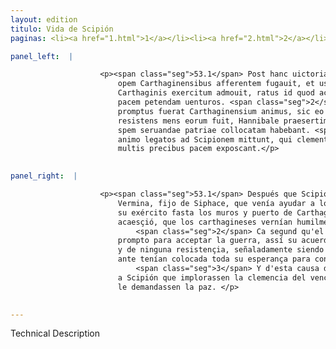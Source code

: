 ```yaml
---
layout: edition
titulo: Vida de Scipión
paginas: <li><a href="1.html">1</a></li><li><a href="2.html">2</a></li><li><a href="3.html">3</a></li><li><a href="4.html">4</a></li><li><a href="5.html">5</a></li><li><a href="6.html">6</a></li><li><a href="7.html">7</a></li><li><a href="8.html">8</a></li><li><a href="9.html">9</a></li><li><a href="10.html">10</a></li><li><a href="11.html">11</a></li><li><a href="12.html">12</a></li><li><a href="13.html">13</a></li><li><a href="14.html">14</a></li><li><a href="15.html">15</a></li><li><a href="16.html">16</a></li><li><a href="17.html">17</a></li><li><a href="18.html">18</a></li><li><a href="19.html">19</a></li><li><a href="20.html">20</a></li><li><a href="21.html">21</a></li><li><a href="22.html">22</a></li><li><a href="23.html">23</a></li><li><a href="24.html">24</a></li><li><a href="25.html">25</a></li><li><a href="26.html">26</a></li><li><a href="27.html">27</a></li><li><a href="28.html">28</a></li><li><a href="29.html">29</a></li><li><a href="30.html">30</a></li><li><a href="31.html">31</a></li><li><a href="32.html">32</a></li><li><a href="33.html">33</a></li><li><a href="34.html">34</a></li><li><a href="35.html">35</a></li><li><a href="36.html">36</a></li><li><a href="37.html">37</a></li><li><a href="38.html">38</a></li><li><a href="39.html">39</a></li><li><a href="40.html">40</a></li><li><a href="41.html">41</a></li><li><a href="42.html">42</a></li><li><a href="43.html">43</a></li><li><a href="44.html">44</a></li><li><a href="45.html">45</a></li><li><a href="46.html">46</a></li><li><a href="47.html">47</a></li><li><a href="48.html">48</a></li><li><a href="49.html">49</a></li><li><a href="50.html">50</a></li><li><a href="51.html">51</a></li><li><a href="52.html">52</a></li><li><a href="53.html">53</a></li><li><a href="54.html">54</a></li><li><a href="55.html">55</a></li><li><a href="56.html">56</a></li><li><a href="57.html">57</a></li><li><a href="58.html">58</a></li><li><a href="59.html">59</a></li><li><a href="60.html">60</a></li><li><a href="61.html">61</a></li><li><a href="62.html">62</a></li><li><a href="63.html">63</a></li><li><a href="64.html">64</a></li><li><a href="65.html">65</a></li><li><a href="66.html">66</a></li><li><a href="67.html">67</a></li><li><a href="68.html">68</a></li><li><a href="69.html">69</a></li><li><a href="70.html">70</a></li><li><a href="71.html">71</a></li><li><a href="72.html">72</a></li><li><a href="73.html">73</a></li><li><a href="74.html">74</a></li>

panel_left:  |

                    <p><span class="seg">53.1</span> Post hanc uictoriam Scipio nactus Verminam, Syphacis filium,
                        opem Carthaginensibus afferentem fugauit, et usque ad moenia portumque
                        Carthaginis exercitum admouit, ratus id quod accidit Poenos supplices ad
                        pacem petendam uenturos. <span class="seg">2</span> Nam, ut ad bella suscipienda alacer et
                        promptus fuerat Carthaginensium animus, sic eo tempore mollis ac minime
                        resistens mens eorum fuit, Hannibale praesertim superato, in quo antea omnem
                        spem seruandae patriae collocatam habebant. <span class="seg">3</span> Itaque consternati
                        animo legatos ad Scipionem mittunt, qui clementiam uictoris implorent, et
                        multis precibus pacem exposcant.</p>
                

panel_right:  |

                    <p><span class="seg">53.1</span> Después que Scipión conseguió aquesta victoria, fizo fuyr a
                        Vermina, fijo de Siphace, que venía ayudar a los carthagineses y pudo llegar
                        su exército fasta los muros y puerto de Carthago con propósito de lo que
                        acaesçió, que los carthagineses vernían humilmente a pedir la paz.
                            <span class="seg">2</span> Ca segund qu'el ánimo de los carthagineses fuera alegre y
                        prompto para acceptar la guerra, assí su acuerdo en aquel tiempo fue blando
                        y de ninguna resistençia, señaladamente siendo vençido Hanníbal, en quien
                        ante tenían colocada toda su esperança para conservar la patria.
                            <span class="seg">3</span> Y d'esta causa descaýdos del effuerço, embiaron embaxadores
                        a Scipión que implorassen la clemencia del vencedor y con muchas pregarias
                        le demandassen la paz. </p>
                

---
```


Technical Description 